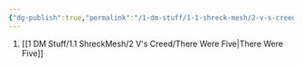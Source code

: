 ```yaml
---
{"dg-publish":true,"permalink":"/1-dm-stuff/1-1-shreck-mesh/2-v-s-creed/v-s-creed/"}
---
```



1. [[1 DM Stuff/1.1 ShreckMesh/2 V's Creed/There Were Five\|There Were Five]]